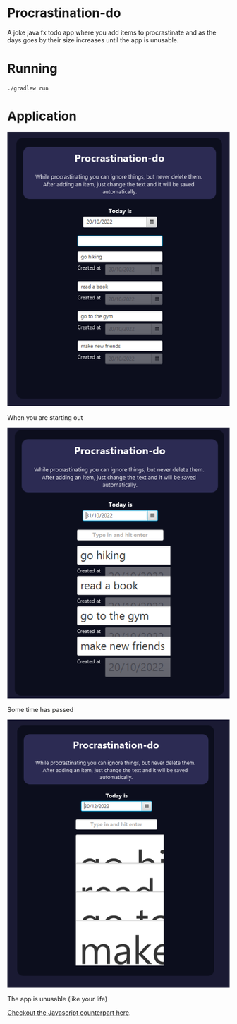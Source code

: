 # Procrastination-do

A joke java fx todo app where you add items to procrastinate and as the days goes by their size increases until the app is unusable.

# Running

````
./gradlew run
````

# Application

![Default State](prints/printA.png)

When you are starting out

![Some time has passed](prints/printB.png)

Some time has passed

![It is unusable](prints/printC.png)

The app is unusable (like your life)

[Checkout the Javascript counterpart here](https://github.com/Artenes/ProcrastinationDoJs).